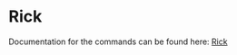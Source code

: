 # Rick

Documentation for the commands can be found here: [Rick](https://lonelyfeels1.gitbook.io/hydro-guide/documentation/pickle-rick/)
